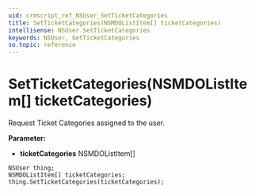 ```yaml
---
uid: crmscript_ref_NSUser_SetTicketCategories
title: SetTicketCategories(NSMDOListItem[] ticketCategories)
intellisense: NSUser.SetTicketCategories
keywords: NSUser, GetTicketCategories
so.topic: reference
---
```


# SetTicketCategories(NSMDOListItem[] ticketCategories)

Request Ticket Categories assigned to the user. 

**Parameter:** 
* **ticketCategories** NSMDOListItem[]

```crmscript
NSUser thing;
NSMDOListItem[] ticketCategories;
thing.SetTicketCategories(ticketCategories);
```

